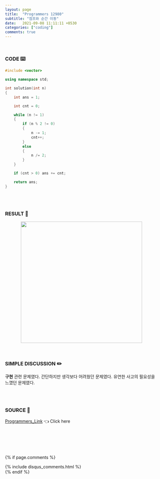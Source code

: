 ```yaml
---
layout: page
title:  "Programmers 12980"
subtitle: "점프와 순간 이동"
date:   2021-09-08 11:11:11 +0530
categories: ["coding"]
comments: true
---
```


<br>

### CODE ⌨️

```c++
#include <vector>

using namespace std;

int solution(int n)
{
	int ans = 1;

	int cnt = 0;

	while (n != 1)
	{
		if (n % 2 != 0)
		{
			n -= 1;
			cnt++;
		}
		else
		{
			n /= 2;
		}
	}

	if (cnt > 0) ans += cnt;

	return ans;
}
```  

<br>
<br>

### RESULT 💛

<img src="{{ '/assets/programmers/p12980r.jpg' }}" style="width: 400px; height: auto; margin-left: auto; margin-right: auto; display: block;">  

<br>
<br>

### SIMPLE DISCUSSION ✏️

**구현** 관련 문제였다. 간단하지만 생각보다 어려웠던 문제였다. 유연한 사고의 필요성을 느꼈던 문제였다.  

<br>
<br>

### SOURCE 💎

[Programmers_Link][link] 👈 Click here  

<br>
<br>
<br>
<br>

{% if page.comments %}
<div id="post-disqus" class="container">
{% include disqus_comments.html %}
</div>
{% endif %}

[link]: https://programmers.co.kr/learn/courses/30/lessons/12980